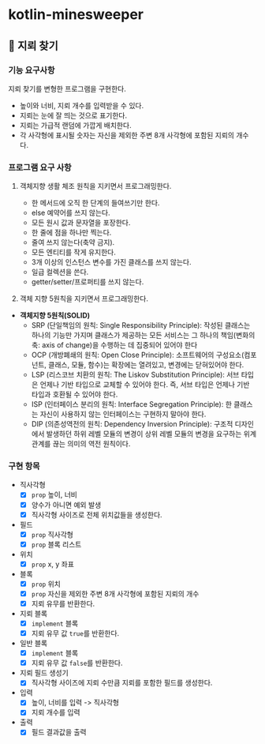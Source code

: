 # kotlin-minesweeper

## 🚀 지뢰 찾기

### 기능 요구사항

지뢰 찾기를 변형한 프로그램을 구현한다.

- 높이와 너비, 지뢰 개수를 입력받을 수 있다.
- 지뢰는 눈에 잘 띄는 것으로 표기한다.
- 지뢰는 가급적 랜덤에 가깝게 배치한다.
- 각 사각형에 표시될 숫자는 자신을 제외한 주변 8개 사각형에 포함된 지뢰의 개수다.

### 프로그램 요구 사항

1. 객체지향 생활 체조 원칙을 지키면서 프로그래밍한다.

    - 한 메서드에 오직 한 단계의 들여쓰기만 한다.
    - else 예약어를 쓰지 않는다.
    - 모든 원시 값과 문자열을 포장한다.
    - 한 줄에 점을 하나만 찍는다.
    - 줄여 쓰지 않는다(축약 금지).
    - 모든 엔티티를 작게 유지한다.
    - 3개 이상의 인스턴스 변수를 가진 클래스를 쓰지 않는다.
    - 일급 컬렉션을 쓴다.
    - getter/setter/프로퍼티를 쓰지 않는다.

1. 객체 지향 5원칙을 지키면서 프로그래밍한다.

- **객체지향 5원칙(SOLID)**
    - SRP (단일책임의 원칙: Single Responsibility Principle): 작성된 클래스는 하나의 기능만 가지며 클래스가 제공하는 모든 서비스는 그 하나의 책임(변화의 축: axis of
      change)을
      수행하는 데 집중되어 있어야 한다
    - OCP (개방폐쇄의 원칙: Open Close Principle): 소프트웨어의 구성요소(컴포넌트, 클래스, 모듈, 함수)는 확장에는 열려있고, 변경에는 닫혀있어야 한다.
    - LSP (리스코브 치환의 원칙: The Liskov Substitution Principle): 서브 타입은 언제나 기반 타입으로 교체할 수 있어야 한다. 즉, 서브 타입은 언제나 기반 타입과 호환될 수
      있어야
      한다.
    - ISP (인터페이스 분리의 원칙: Interface Segregation Principle): 한 클래스는 자신이 사용하지 않는 인터페이스는 구현하지 말아야 한다.
    - DIP (의존성역전의 원칙: Dependency Inversion Principle): 구조적 디자인에서 발생하던 하위 레벨 모듈의 변경이 상위 레벨 모듈의 변경을 요구하는 위계관계를 끊는 의미의 역전
      원칙이다.

### 구현 항목

- 직사각형
    - [X] `prop` 높이, 너비
    - [X] 양수가 아니면 예외 발생
    - [X] 직사각형 사이즈로 전체 위치값들을 생성한다.
- 필드
    - [X] `prop` 직사각형
    - [X] `prop` 블록 리스트
- 위치
    - [X] `prop` x, y 좌표
- 블록
    - [X] `prop` 위치
    - [X] `prop` 자신을 제외한 주변 8개 사각형에 포함된 지뢰의 개수
    - [X] 지뢰 유무를 반환한다.
- 지뢰 블록
    - [X] `implement` 블록
    - [X] 지뢰 유무 값 `true`를 반환한다.
- 일반 블록
    - [X] `implement` 블록
    - [X] 지뢰 유무 값 `false`를 반환한다.
- 지뢰 필드 생성기
    - [X] 직사각형 사이즈에 지뢰 수만큼 지뢰를 포함한 필드를 생성한다.
- 입력
    - [X] 높이, 너비를 입력 -> 직사각형
    - [X] 지뢰 개수를 입력
- 출력
    - [X] 필드 결과값을 출력
